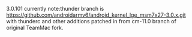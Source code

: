 3.0.101 currently
note:thunder branch is https://github.com/androidarmv6/android_kernel_lge_msm7x27-3.0.x.git
with thunderc and other additions patched in from cm-11.0 branch 
of original TeamMac fork.
